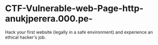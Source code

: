 # CTF-Vulnerable-web-Page-http-anukjperera.000.pe-
Hack your first website (legally in a safe environment) and experience an ethical hacker's job.

